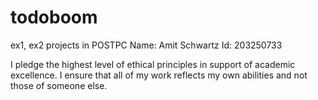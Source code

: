 # todoboom
ex1, ex2 projects in POSTPC
Name: Amit Schwartz
Id: 203250733

I pledge the highest level of ethical principles in support of academic excellence. 
I ensure that all of my work reflects my own abilities and not those of someone else.
